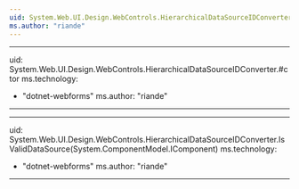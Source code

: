 ```yaml
---
uid: System.Web.UI.Design.WebControls.HierarchicalDataSourceIDConverter
ms.author: "riande"
---
```


---
uid: System.Web.UI.Design.WebControls.HierarchicalDataSourceIDConverter.#ctor
ms.technology: 
  - "dotnet-webforms"
ms.author: "riande"
---

---
uid: System.Web.UI.Design.WebControls.HierarchicalDataSourceIDConverter.IsValidDataSource(System.ComponentModel.IComponent)
ms.technology: 
  - "dotnet-webforms"
ms.author: "riande"
---

